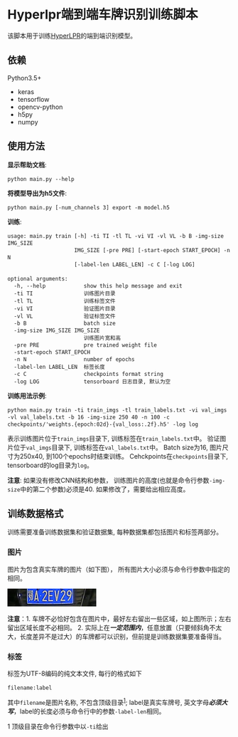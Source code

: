 Hyperlpr端到端车牌识别训练脚本
=====

该脚本用于训练[HyperLPR](https://github.com/zeusees/HyperLPR)的端到端识别模型。

依赖
-----
Python3.5+

+ keras
+ tensorflow
+ opencv-python
+ h5py
+ numpy

使用方法
-----

**显示帮助文档**:
```
python main.py --help
```

**将模型导出为h5文件**:
```
python main.py [-num_channels 3] export -m model.h5
```

**训练**:
```
usage: main.py train [-h] -ti TI -tl TL -vi VI -vl VL -b B -img-size IMG_SIZE
                     IMG_SIZE [-pre PRE] [-start-epoch START_EPOCH] -n N
                     [-label-len LABEL_LEN] -c C [-log LOG]

optional arguments:
  -h, --help            show this help message and exit
  -ti TI                训练图片目录
  -tl TL                训练标签文件
  -vi VI                验证图片目录
  -vl VL                验证标签文件
  -b B                  batch size
  -img-size IMG_SIZE IMG_SIZE
                        训练图片宽和高
  -pre PRE              pre trained weight file
  -start-epoch START_EPOCH
  -n N                  number of epochs
  -label-len LABEL_LEN  标签长度
  -c C                  checkpoints format string
  -log LOG              tensorboard 日志目录, 默认为空
```

**训练用法示例**:
```
python main.py train -ti train_imgs -tl train_labels.txt -vi val_imgs -vl val_labels.txt -b 16 -img-size 250 40 -n 100 -c checkpoints/'weights.{epoch:02d}-{val_loss:.2f}.h5' -log log
```
表示训练图片位于`train_imgs`目录下, 训练标签在`train_labels.txt`中。
验证图片位于`val_imgs`目录下, 训练标签在`val_labels.txt`中。
Batch size为16, 图片尺寸为250x40, 到100个epochs时结束训练。
Cehckpoints在`checkpoints`目录下, tensorboard的log目录为`log`。

**注意**: 如果没有修改CNN结构和参数，
训练图片的高度(也就是命令行参数`-img-size`中的第二个参数)必须是40.
如果修改了，需要给出相应高度。

训练数据格式
-------
训练需要准备训练数据集和验证数据集, 每种数据集都包括图片和标签两部分。

### 图片
图片为包含真实车牌的图片（如下图），
所有图片大小必须与命令行参数中指定的相同。

![示例图片](imgs/plate.jpg)

**注意**：1. 车牌不必恰好包含在图片中，最好左右留出一些区域，如上图所示；左右留出区域长度不必相同。
2. 实际上在***一定范围内***，任意放置（只要倾斜角不太大，长度差异不是过大）的车牌都可以识别，但前提是训练数据集要准备得当。

### 标签
标签为UTF-8编码的纯文本文件, 每行的格式如下
```
filename:label
```
其中`filename`是图片名称, 不包含顶级目录<sup>[1](#myfootnote1)</sup>;
label是真实车牌号, 英文字母***必须大写***，label的长度必须与命令行中的参数`-label-len`相同。

<a name="myfootnote1">1</a> 顶级目录在命令行参数中以`-ti`给出
